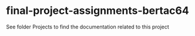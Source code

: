 # final-project-assignments-bertac64

See folder Projects to find the documentation related to this project 
